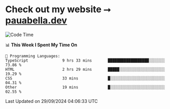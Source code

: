# Check out my website ⭢ [pauabella.dev](https://pauabella.dev)

<!--START_SECTION:waka-->
![Code Time](http://img.shields.io/badge/Code%20Time-3%2C754%20hrs%2039%20mins-blue)

📊 **This Week I Spent My Time On** 

```text
💬 Programming Languages: 
TypeScript               9 hrs 33 mins       ██████████████████░░░░░░░   73.86 % 
HTML                     2 hrs 29 mins       █████░░░░░░░░░░░░░░░░░░░░   19.29 % 
CSS                      33 mins             █░░░░░░░░░░░░░░░░░░░░░░░░   04.31 % 
Other                    19 mins             █░░░░░░░░░░░░░░░░░░░░░░░░   02.55 % 
```


 Last Updated on 29/09/2024 04:06:33 UTC
<!--END_SECTION:waka-->
